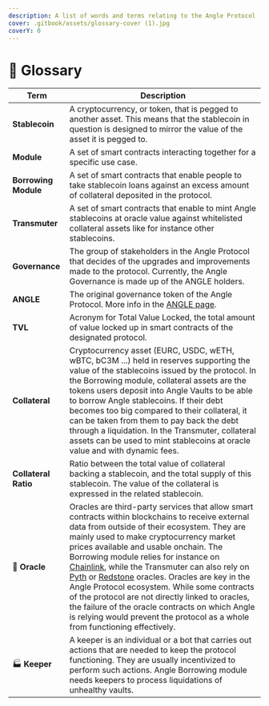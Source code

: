 ```yaml
---
description: A list of words and terms relating to the Angle Protocol
cover: .gitbook/assets/glossary-cover (1).jpg
coverY: 0
---
```


# 📒 Glossary

| Term                 | Description                                                                                                                                                                                                                                                                                                                                                                                                                                                                                                                                                                                                                                                                                   |
| -------------------- | --------------------------------------------------------------------------------------------------------------------------------------------------------------------------------------------------------------------------------------------------------------------------------------------------------------------------------------------------------------------------------------------------------------------------------------------------------------------------------------------------------------------------------------------------------------------------------------------------------------------------------------------------------------------------------------------- |
| **Stablecoin**       | A cryptocurrency, or token, that is pegged to another asset. This means that the stablecoin in question is designed to mirror the value of the asset it is pegged to.                                                                                                                                                                                                                                                                                                                                                                                                                                                                                                                         |
| **Module**           | A set of smart contracts interacting together for a specific use case.                                                                                                                                                                                                                                                                                                                                                                                                                                                                                                                                                                                                                        |
| **Borrowing Module** | A set of smart contracts that enable people to take stablecoin loans against an excess amount of collateral deposited in the protocol.                                                                                                                                                                                                                                                                                                                                                                                                                                                                                                                                                        |
| **Transmuter**       | A set of smart contracts that enable to mint Angle stablecoins at oracle value against whitelisted collateral assets like for instance other stablecoins.                                                                                                                                                                                                                                                                                                                                                                                                                                                                                                                                     |
| **Governance**       | The group of stakeholders in the Angle Protocol that decides of the upgrades and improvements made to the protocol. Currently, the Angle Governance is made up of the ANGLE holders.                                                                                                                                                                                                                                                                                                                                                                                                                                                                                                          |
| **ANGLE**            | The original governance token of the Angle Protocol. More info in the [ANGLE page](governance/angle-token.md).                                                                                                                                                                                                                                                                                                                                                                                                                                                                                                                                                                                |
| **TVL**              | Acronym for Total Value Locked, the total amount of value locked up in smart contracts of the designated protocol.                                                                                                                                                                                                                                                                                                                                                                                                                                                                                                                                                                            |
| **Collateral**       | Cryptocurrency asset (EURC, USDC, wETH, wBTC, bC3M ...) held in reserves supporting the value of the stablecoins issued by the protocol. In the Borrowing module, collateral assets are the tokens users deposit into Angle Vaults to be able to borrow Angle stablecoins. If their debt becomes too big compared to their collateral, it can be taken from them to pay back the debt through a liquidation. In the Transmuter, collateral assets can be used to mint stablecoins at oracle value and with dynamic fees.                                                                                                                                                                      |
| **Collateral Ratio** | Ratio between the total value of collateral backing a stablecoin, and the total supply of this stablecoin. The value of the collateral is expressed in the related stablecoin.                                                                                                                                                                                                                                                                                                                                                                                                                                                                                                                |
| 🔱 **Oracle**        | Oracles are third-party services that allow smart contracts within blockchains to receive external data from outside of their ecosystem. They are mainly used to make cryptocurrency market prices available and usable onchain. The Borrowing module relies for instance on [Chainlink](https://chain.link), while the Transmuter can also rely on [Pyth](https://pyth.network) or [Redstone](https://redstone.finance) oracles. Oracles are key in the Angle Protocol ecosystem. While some contracts of the protocol are not directly linked to oracles, the failure of the oracle contracts on which Angle is relying would prevent the protocol as a whole from functioning effectively. |
| 🏭 **Keeper**        | A keeper is an individual or a bot that carries out actions that are needed to keep the protocol functioning. They are usually incentivized to perform such actions. Angle Borrowing module needs keepers to process liquidations of unhealthy vaults.                                                                                                                                                                                                                                                                                                                                                                                                                                        |
